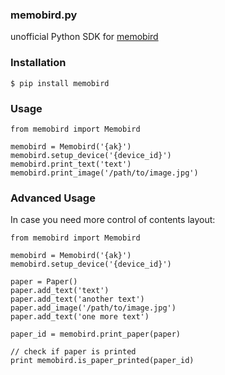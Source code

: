 ### memobird.py


unofficial Python SDK for [memobird](http://www.memobird.cn/)

### Installation

    $ pip install memobird

### Usage

    from memobird import Memobird

    memobird = Memobird('{ak}')
    memobird.setup_device('{device_id}')
    memobird.print_text('text')
    memobird.print_image('/path/to/image.jpg')

### Advanced Usage

In case you need more control of contents layout:

    from memobird import Memobird

    memobird = Memobird('{ak}')
    memobird.setup_device('{device_id}')
    
    paper = Paper()
    paper.add_text('text')
    paper.add_text('another text')
    paper.add_image('/path/to/image.jpg')
    paper.add_text('one more text')
    
    paper_id = memobird.print_paper(paper)
    
    // check if paper is printed
    print memobird.is_paper_printed(paper_id)
